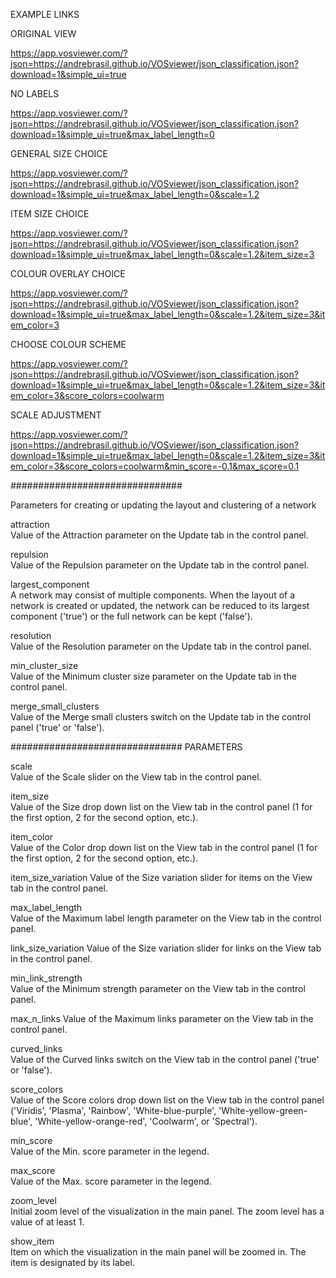 EXAMPLE LINKS

ORIGINAL VIEW

https://app.vosviewer.com/?json=https://andrebrasil.github.io/VOSviewer/json_classification.json?download=1&simple_ui=true


NO LABELS

https://app.vosviewer.com/?json=https://andrebrasil.github.io/VOSviewer/json_classification.json?download=1&simple_ui=true&max_label_length=0


GENERAL SIZE CHOICE

https://app.vosviewer.com/?json=https://andrebrasil.github.io/VOSviewer/json_classification.json?download=1&simple_ui=true&max_label_length=0&scale=1.2


ITEM SIZE CHOICE

https://app.vosviewer.com/?json=https://andrebrasil.github.io/VOSviewer/json_classification.json?download=1&simple_ui=true&max_label_length=0&scale=1.2&item_size=3


COLOUR OVERLAY CHOICE

https://app.vosviewer.com/?json=https://andrebrasil.github.io/VOSviewer/json_classification.json?download=1&simple_ui=true&max_label_length=0&scale=1.2&item_size=3&item_color=3


CHOOSE COLOUR SCHEME

https://app.vosviewer.com/?json=https://andrebrasil.github.io/VOSviewer/json_classification.json?download=1&simple_ui=true&max_label_length=0&scale=1.2&item_size=3&item_color=3&score_colors=coolwarm


SCALE ADJUSTMENT

https://app.vosviewer.com/?json=https://andrebrasil.github.io/VOSviewer/json_classification.json?download=1&simple_ui=true&max_label_length=0&scale=1.2&item_size=3&item_color=3&score_colors=coolwarm&min_score=-0.1&max_score=0.1


###############################

Parameters for creating or updating the layout and clustering of a network


attraction	
Value of the Attraction parameter on the Update tab in the control panel.

repulsion	
Value of the Repulsion parameter on the Update tab in the control panel.

largest_component	
A network may consist of multiple components. When the layout of a network is created or updated, the network can be reduced to its largest component ('true') or the full network can be kept ('false').

resolution	
Value of the Resolution parameter on the Update tab in the control panel.

min_cluster_size	
Value of the Minimum cluster size parameter on the Update tab in the control panel.

merge_small_clusters	
Value of the Merge small clusters switch on the Update tab in the control panel ('true' or 'false').

###############################
PARAMETERS


scale	      
Value of the Scale slider on the View tab in the control panel.

item_size	          
Value of the Size drop down list on the View tab in the control panel (1 for the first option, 2 for the second option, etc.).

item_color	        
Value of the Color drop down list on the View tab in the control panel (1 for the first option, 2 for the second option, etc.).

item_size_variation	
Value of the Size variation slider for items on the View tab in the control panel.

max_label_length	
Value of the Maximum label length parameter on the View tab in the control panel.

link_size_variation	
Value of the Size variation slider for links on the View tab in the control panel.

min_link_strength	
Value of the Minimum strength parameter on the View tab in the control panel.

max_n_links	
Value of the Maximum links parameter on the View tab in the control panel.

curved_links	
Value of the Curved links switch on the View tab in the control panel ('true' or 'false').

score_colors	
Value of the Score colors drop down list on the View tab in the control panel ('Viridis', 'Plasma', 'Rainbow', 'White-blue-purple', 'White-yellow-green-blue', 'White-yellow-orange-red', 'Coolwarm', or 'Spectral').

min_score	
Value of the Min. score parameter in the legend.

max_score	
Value of the Max. score parameter in the legend.

zoom_level	
Initial zoom level of the visualization in the main panel. The zoom level has a value of at least 1.

show_item	
Item on which the visualization in the main panel will be zoomed in. The item is designated by its label.
